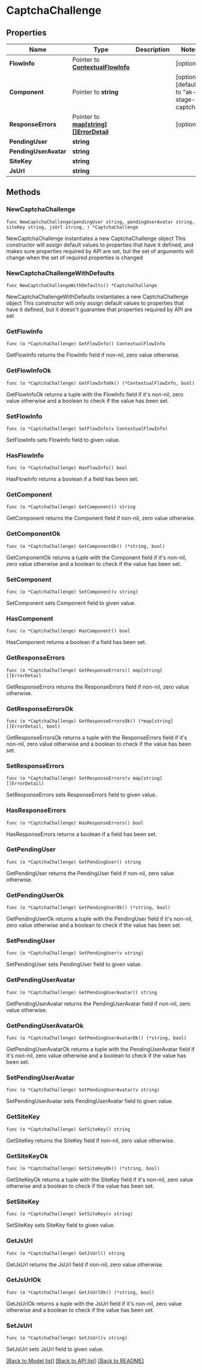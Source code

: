 # CaptchaChallenge

## Properties

Name | Type | Description | Notes
------------ | ------------- | ------------- | -------------
**FlowInfo** | Pointer to [**ContextualFlowInfo**](ContextualFlowInfo.md) |  | [optional] 
**Component** | Pointer to **string** |  | [optional] [default to "ak-stage-captcha"]
**ResponseErrors** | Pointer to [**map[string][]ErrorDetail**](array.md) |  | [optional] 
**PendingUser** | **string** |  | 
**PendingUserAvatar** | **string** |  | 
**SiteKey** | **string** |  | 
**JsUrl** | **string** |  | 

## Methods

### NewCaptchaChallenge

`func NewCaptchaChallenge(pendingUser string, pendingUserAvatar string, siteKey string, jsUrl string, ) *CaptchaChallenge`

NewCaptchaChallenge instantiates a new CaptchaChallenge object
This constructor will assign default values to properties that have it defined,
and makes sure properties required by API are set, but the set of arguments
will change when the set of required properties is changed

### NewCaptchaChallengeWithDefaults

`func NewCaptchaChallengeWithDefaults() *CaptchaChallenge`

NewCaptchaChallengeWithDefaults instantiates a new CaptchaChallenge object
This constructor will only assign default values to properties that have it defined,
but it doesn't guarantee that properties required by API are set

### GetFlowInfo

`func (o *CaptchaChallenge) GetFlowInfo() ContextualFlowInfo`

GetFlowInfo returns the FlowInfo field if non-nil, zero value otherwise.

### GetFlowInfoOk

`func (o *CaptchaChallenge) GetFlowInfoOk() (*ContextualFlowInfo, bool)`

GetFlowInfoOk returns a tuple with the FlowInfo field if it's non-nil, zero value otherwise
and a boolean to check if the value has been set.

### SetFlowInfo

`func (o *CaptchaChallenge) SetFlowInfo(v ContextualFlowInfo)`

SetFlowInfo sets FlowInfo field to given value.

### HasFlowInfo

`func (o *CaptchaChallenge) HasFlowInfo() bool`

HasFlowInfo returns a boolean if a field has been set.

### GetComponent

`func (o *CaptchaChallenge) GetComponent() string`

GetComponent returns the Component field if non-nil, zero value otherwise.

### GetComponentOk

`func (o *CaptchaChallenge) GetComponentOk() (*string, bool)`

GetComponentOk returns a tuple with the Component field if it's non-nil, zero value otherwise
and a boolean to check if the value has been set.

### SetComponent

`func (o *CaptchaChallenge) SetComponent(v string)`

SetComponent sets Component field to given value.

### HasComponent

`func (o *CaptchaChallenge) HasComponent() bool`

HasComponent returns a boolean if a field has been set.

### GetResponseErrors

`func (o *CaptchaChallenge) GetResponseErrors() map[string][]ErrorDetail`

GetResponseErrors returns the ResponseErrors field if non-nil, zero value otherwise.

### GetResponseErrorsOk

`func (o *CaptchaChallenge) GetResponseErrorsOk() (*map[string][]ErrorDetail, bool)`

GetResponseErrorsOk returns a tuple with the ResponseErrors field if it's non-nil, zero value otherwise
and a boolean to check if the value has been set.

### SetResponseErrors

`func (o *CaptchaChallenge) SetResponseErrors(v map[string][]ErrorDetail)`

SetResponseErrors sets ResponseErrors field to given value.

### HasResponseErrors

`func (o *CaptchaChallenge) HasResponseErrors() bool`

HasResponseErrors returns a boolean if a field has been set.

### GetPendingUser

`func (o *CaptchaChallenge) GetPendingUser() string`

GetPendingUser returns the PendingUser field if non-nil, zero value otherwise.

### GetPendingUserOk

`func (o *CaptchaChallenge) GetPendingUserOk() (*string, bool)`

GetPendingUserOk returns a tuple with the PendingUser field if it's non-nil, zero value otherwise
and a boolean to check if the value has been set.

### SetPendingUser

`func (o *CaptchaChallenge) SetPendingUser(v string)`

SetPendingUser sets PendingUser field to given value.


### GetPendingUserAvatar

`func (o *CaptchaChallenge) GetPendingUserAvatar() string`

GetPendingUserAvatar returns the PendingUserAvatar field if non-nil, zero value otherwise.

### GetPendingUserAvatarOk

`func (o *CaptchaChallenge) GetPendingUserAvatarOk() (*string, bool)`

GetPendingUserAvatarOk returns a tuple with the PendingUserAvatar field if it's non-nil, zero value otherwise
and a boolean to check if the value has been set.

### SetPendingUserAvatar

`func (o *CaptchaChallenge) SetPendingUserAvatar(v string)`

SetPendingUserAvatar sets PendingUserAvatar field to given value.


### GetSiteKey

`func (o *CaptchaChallenge) GetSiteKey() string`

GetSiteKey returns the SiteKey field if non-nil, zero value otherwise.

### GetSiteKeyOk

`func (o *CaptchaChallenge) GetSiteKeyOk() (*string, bool)`

GetSiteKeyOk returns a tuple with the SiteKey field if it's non-nil, zero value otherwise
and a boolean to check if the value has been set.

### SetSiteKey

`func (o *CaptchaChallenge) SetSiteKey(v string)`

SetSiteKey sets SiteKey field to given value.


### GetJsUrl

`func (o *CaptchaChallenge) GetJsUrl() string`

GetJsUrl returns the JsUrl field if non-nil, zero value otherwise.

### GetJsUrlOk

`func (o *CaptchaChallenge) GetJsUrlOk() (*string, bool)`

GetJsUrlOk returns a tuple with the JsUrl field if it's non-nil, zero value otherwise
and a boolean to check if the value has been set.

### SetJsUrl

`func (o *CaptchaChallenge) SetJsUrl(v string)`

SetJsUrl sets JsUrl field to given value.



[[Back to Model list]](../README.md#documentation-for-models) [[Back to API list]](../README.md#documentation-for-api-endpoints) [[Back to README]](../README.md)


